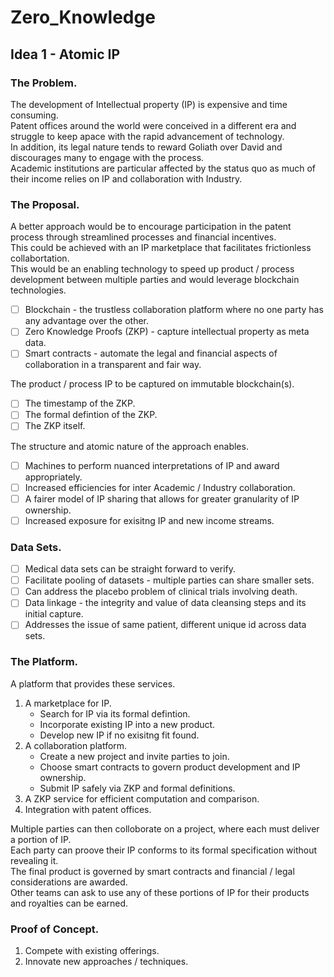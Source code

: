 # Zero_Knowledge

## Idea 1 - Atomic IP

### The Problem.

The development of Intellectual property (IP) is expensive and time consuming.     
Patent offices around the world were conceived in a different era and struggle to keep apace with the rapid advancement of technology.    
In addition, its legal nature tends to reward Goliath over David and discourages many to engage with the process.     
Academic institutions are particular affected by the status quo as much of their income relies on IP and collaboration with Industry.    

### The Proposal.

A better approach would be to encourage participation in the patent process through streamlined processes and financial incentives.    
This could be achieved with an IP marketplace that facilitates frictionless collabortation.     
This would be an enabling technology to speed up product / process development between multiple parties and would leverage blockchain technologies.    

- [ ] Blockchain - the trustless collaboration platform where no one party has any advantage over the other. 
- [ ] Zero Knowledge Proofs (ZKP) - capture intellectual property as meta data.
- [ ] Smart contracts - automate the legal and financial aspects of collaboration in a transparent and fair way.

The product / process IP to be captured on immutable blockchain(s).    
- [ ] The timestamp of the ZKP.
- [ ] The formal defintion of the ZKP.
- [ ] The ZKP itself. 

The structure and atomic nature of the approach enables.     

- [ ] Machines to perform nuanced interpretations of IP and award appropriately.
- [ ] Increased efficiencies for inter Academic / Industry collaboration.
- [ ] A fairer model of IP sharing that allows for greater granularity of IP ownership.
- [ ] Increased exposure for exisitng IP and new income streams. 

### Data Sets.
- [ ] Medical data sets can be straight forward to verify.
- [ ] Facilitate pooling of datasets - multiple parties can share smaller sets.
- [ ] Can address the placebo problem of clinical trials involving death.
- [ ] Data linkage - the integrity and value of data cleansing steps and its initial capture.
- [ ] Addresses the issue of same patient, different unique id across data sets.

### The Platform.

A platform that provides these services.    
1. A marketplace for IP.
    - Search for IP via its formal defintion.     
    - Incorporate existing IP into a new product.     
    - Develop new IP if no exisitng fit found.   
2. A collaboration platform.
    - Create a new project and invite parties to join.
    - Choose smart contracts to govern product development and IP ownership.
    - Submit IP safely via ZKP and formal definitions.
3. A ZKP service for efficient computation and comparison.
4. Integration with patent offices.

Multiple parties can then colloborate on a project, where each must deliver a portion of IP.       
Each party can proove their IP conforms to its formal specification without revealing it.      
The final product is governed by smart contracts and financial / legal considerations are awarded.    
Other teams can ask to use any of these portions of IP for their products and royalties can be earned.    

### Proof of Concept.

1. Compete with existing offerings.
2. Innovate new approaches / techniques.
   
